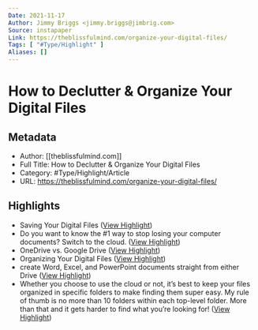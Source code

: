 ```yaml
---
Date: 2021-11-17
Author: Jimmy Briggs <jimmy.briggs@jimbrig.com>
Source: instapaper
Link: https://theblissfulmind.com/organize-your-digital-files/
Tags: [ "#Type/Highlight" ]
Aliases: []
---
```

# How to Declutter & Organize Your Digital Files

## Metadata
- Author: [[theblissfulmind.com]]
- Full Title: How to Declutter & Organize Your Digital Files
- Category: #Type/Highlight/Article
- URL: https://theblissfulmind.com/organize-your-digital-files/

## Highlights
- Saving Your Digital Files ([View Highlight](https://instapaper.com/read/1322162567/14379808))
- Do you want to know the #1 way to stop losing your computer documents? Switch to the cloud. ([View Highlight](https://instapaper.com/read/1322162567/14379810))
- OneDrive vs. Google Drive ([View Highlight](https://instapaper.com/read/1322162567/14379832))
- Organizing Your Digital Files ([View Highlight](https://instapaper.com/read/1322162567/14379838))
- create Word, Excel, and PowerPoint documents straight from either Drive ([View Highlight](https://instapaper.com/read/1322162567/14379841))
- Whether you choose to use the cloud or not, it’s best to keep your files organized in specific folders to make finding them super easy. My rule of thumb is no more than 10 folders within each top-level folder. More than that and it gets harder to find what you’re looking for! ([View Highlight](https://instapaper.com/read/1322162567/14379845))
